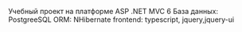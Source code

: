 Учебный проект на платформе ASP .NET MVC 6 
База данных: PostgreeSQL
ORM: NHibernate
frontend: typescript, jquery,jquery-ui
